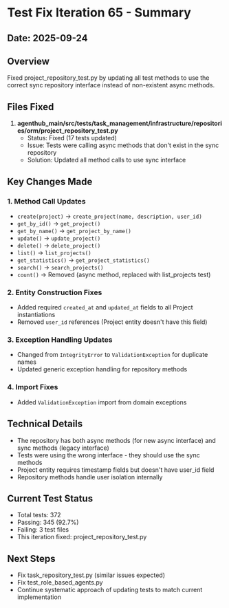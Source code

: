 # Test Fix Iteration 65 - Summary

## Date: 2025-09-24

## Overview
Fixed project_repository_test.py by updating all test methods to use the correct sync repository interface instead of non-existent async methods.

## Files Fixed
1. **agenthub_main/src/tests/task_management/infrastructure/repositories/orm/project_repository_test.py**
   - Status: Fixed (17 tests updated)
   - Issue: Tests were calling async methods that don't exist in the sync repository
   - Solution: Updated all method calls to use sync interface

## Key Changes Made

### 1. Method Call Updates
- `create(project)` → `create_project(name, description, user_id)`
- `get_by_id()` → `get_project()`
- `get_by_name()` → `get_project_by_name()`
- `update()` → `update_project()`
- `delete()` → `delete_project()`
- `list()` → `list_projects()`
- `get_statistics()` → `get_project_statistics()`
- `search()` → `search_projects()`
- `count()` → Removed (async method, replaced with list_projects test)

### 2. Entity Construction Fixes
- Added required `created_at` and `updated_at` fields to all Project instantiations
- Removed `user_id` references (Project entity doesn't have this field)

### 3. Exception Handling Updates
- Changed from `IntegrityError` to `ValidationException` for duplicate names
- Updated generic exception handling for repository methods

### 4. Import Fixes
- Added `ValidationException` import from domain exceptions

## Technical Details
- The repository has both async methods (for new async interface) and sync methods (legacy interface)
- Tests were using the wrong interface - they should use the sync methods
- Project entity requires timestamp fields but doesn't have user_id field
- Repository methods handle user isolation internally

## Current Test Status
- Total tests: 372
- Passing: 345 (92.7%)
- Failing: 3 test files
- This iteration fixed: project_repository_test.py

## Next Steps
- Fix task_repository_test.py (similar issues expected)
- Fix test_role_based_agents.py
- Continue systematic approach of updating tests to match current implementation